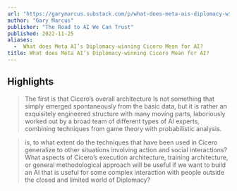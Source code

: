 ```yaml
---
url: "https://garymarcus.substack.com/p/what-does-meta-ais-diplomacy-winning"
author: "Gary Marcus"
publisher: "The Road to AI We Can Trust"
published: 2022-11-25
aliases:
  -  What does Meta AI’s Diplomacy-winning Cicero Mean for AI?
title: What does Meta AI’s Diplomacy-winning Cicero Mean for AI?
---
```


## Highlights
> The first is that Cicero’s overall architecture Is not something that simply emerged spontaneously from the basic data, but it is rather an exquisitely engineered structure with many moving parts, laboriously worked out by a broad team of different types of AI experts, combining techniques from game theory with probabilistic analysis.

> is, to what extent do the techniques that have been used in Cicero generalize to other situations involving action and social interactions? What aspects of Cicero’s execution architecture, training architecture, or general methodological approach will be useful if we want to build an AI that is useful for some complex interaction with people outside the closed and limited world of Diplomacy?

